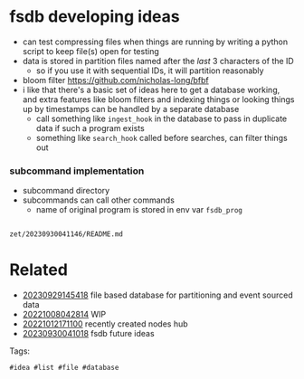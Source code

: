 # fsdb developing ideas

- can test compressing files when things are running by writing a python script to keep file(s) open for testing
- data is stored in partition files named after the _last_ 3 characters of the ID
  - so if you use it with sequential IDs, it will partition reasonably
- bloom filter https://github.com/nicholas-long/bfbf
- i like that there's a basic set of ideas here to get a database working, and extra features like bloom filters and indexing things or looking things up by timestamps can be handled by a separate database
  - call something like `ingest_hook` in the database to pass in duplicate data if such a program exists
  - something like `search_hook` called before searches, can filter things out

### subcommand implementation
- subcommand directory
- subcommands can call other commands
  - name of original program is stored in env var `fsdb_prog`

```
```

` zet/20230930041146/README.md `

# Related

- [20230929145418](/zet/20230929145418/README.md) file based database for partitioning and event sourced data
- [20221008042814](/zet/20221008042814/README.md) WIP
- [20221012171100](/zet/20221012171100/README.md) recently created nodes hub
- [20230930041018](/zet/20230930041018/README.md) fsdb future ideas

Tags:

    #idea #list #file #database
